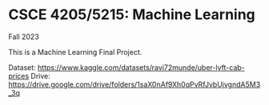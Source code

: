 # CSCE 4205/5215: Machine Learning
Fall 2023

This is a Machine Learning Final Project.

Dataset: https://www.kaggle.com/datasets/ravi72munde/uber-lyft-cab-prices
Drive: https://drive.google.com/drive/folders/1saX0nAf9Xh0qPvRfJvbUjvgndA5M3_3q
